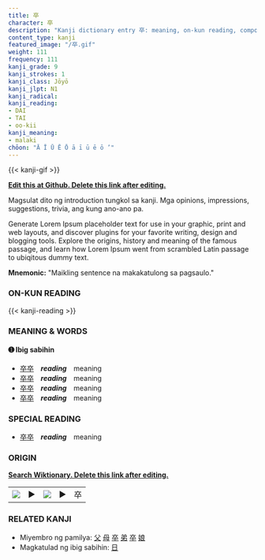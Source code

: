 ```yaml
---
title: 卒
character: 卒
description: "Kanji dictionary entry 卒: meaning, on-kun reading, compounds, origin, related kanji"
content_type: kanji
featured_image: "/卒.gif"
weight: 111
frequency: 111
kanji_grade: 9
kanji_strokes: 1
kanji_class: Jōyō
kanji_jlpt: N1
kanji_radical: 
kanji_reading: 
- DAI
- TAI
- oo-kii
kanji_meaning:
- malaki
chōon: "Ā Ī Ū Ē Ō ā ī ū ē ō ’"
---
```

[//]: # (Don't edit the line below. Kanji animated GIF code is automatically generated.)
{{< kanji-gif >}}

[//]: # (Edit below this line.)

**[Edit this at Github. Delete this link after editing.](https://github.com/tim0g/tim/tree/main/content/kanji/卒/index.md)**

Magsulat dito ng introduction tungkol sa kanji. Mga opinions, impressions, suggestions, trivia, ang kung ano-ano pa.

Generate Lorem Ipsum placeholder text for use in your graphic, print and web layouts, and discover plugins for your favorite writing, design and blogging tools. Explore the origins, history and meaning of the famous passage, and learn how Lorem Ipsum went from scrambled Latin passage to ubiqitous dummy text.
 
**Mnemonic:** "Maikling sentence na makakatulong sa pagsaulo."

### ON-KUN READING

[//]: # (Don't edit the line below. ON-KUN READING code is automatically generated.)
{{< kanji-reading >}}

### MEANING & WORDS

#### ➊ **Ibig sabihin**
  - [卒](../卒)[卒](../卒)　***reading***　meaning
  - [卒](../卒)[卒](../卒)　***reading***　meaning
  - [卒](../卒)[卒](../卒)　***reading***　meaning
  - [卒](../卒)[卒](../卒)　***reading***　meaning

### SPECIAL READING
  - [卒](../卒)[卒](../卒)　***reading***　meaning

### ORIGIN

**[Search Wiktionary. Delete this link after editing.](https://wiktionary.org/wiki/卒)**
<table class="kanji-table"><tr><td>
<img src="60px-卒-bronze.svg.png">
</td><td>▶</td><td>
<img src="60px-卒-oracle.svg.png">
</td><td>▶</td>
<td class="kanji-origin">卒</td>
</tr></table>

### RELATED KANJI
- Miyembro ng pamilya: [父](../父) [母](../母) [卒](../卒) [弟](../弟) [卒](../卒) [娘](../娘)
- Magkatulad ng ibig sabihin: [日](../日)
